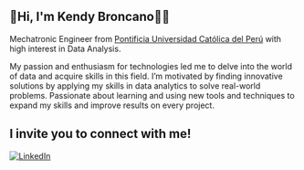 ## 👋Hi, I'm Kendy Broncano👨‍💻

Mechatronic Engineer from [Pontificia Universidad Católica del Perú](https://www.pucp.edu.pe/en/) with high interest in Data Analysis.

My passion and enthusiasm for technologies led me to delve into the world of data and acquire skills in this field. I’m motivated by finding innovative solutions by applying my skills in data analytics to solve real-world problems. Passionate about learning and using new tools and techniques to expand my skills and improve results on every project.
<!--
**kendybt-data/kendybt-data** is a ✨ _special_ ✨ repository because its `README.md` (this file) appears on your GitHub profile.

Here are some ideas to get you started:

- 🔭 I’m currently working on ...
- 🌱 I’m currently learning ...
- 👯 I’m looking to collaborate on ...
- 🤔 I’m looking for help with ...
- 💬 Ask me about ...
- 📫 How to reach me: ...
- 😄 Pronouns: ...
- ⚡ Fun fact: ...
-->
## I invite you to connect with me!

[![LinkedIn](https://img.shields.io/badge/LinkedIn-Kendy_Broncano-0077B5?style=for-the-badge&logo=linkedin&logoColor=white&labelColor=101010)](https://www.linkedin.com/in/kendy-broncano-tito)
